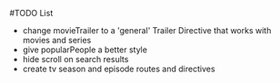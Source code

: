 #TODO List

- change movieTrailer to a 'general' Trailer Directive that works with movies and series
- give popularPeople a better style
- hide scroll on search results
- create tv season and episode routes and directives